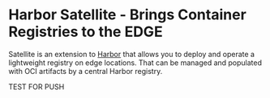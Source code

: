# Harbor Satellite - Brings Container Registries to the EDGE

Satellite is an extension to [Harbor](https://goharbor.io/) that allows you
to deploy and operate a lightweight registry on edge locations.
That can be managed and populated with OCI artifacts by a central Harbor registry.

TEST FOR PUSH

